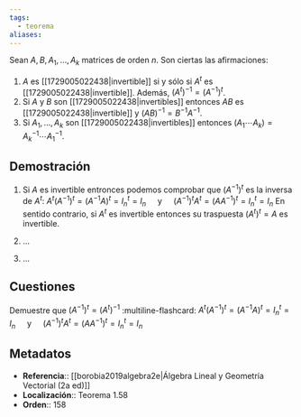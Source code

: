 ```yaml
---
tags:
  - teorema
aliases:
---
```

Sean $A, B, A_1, \dots, A_k$ matrices de orden $n$. Son ciertas las afirmaciones:
1. $A$ es [[1729005022438|invertible]] si y sólo si $A^t$ es [[1729005022438|invertible]]. Además, $(A^t)^{-1} = (A^{-1})^t$.
2. Si $A$ y $B$ son [[1729005022438|invertibles]] entonces $AB$ es [[1729005022438|invertible]] y $(AB)^{-1} = B^{-1}A^{-1}$.
3. Si $A_1, \dots, A_k$ son [[1729005022438|invertibles]] entonces $(A_1 \cdots A_k) = A_k^{-1} \cdots A_1^{-1}$.

## Demostración
1. Si $A$ es invertible entronces podemos comprobar que $(A^{-1})^t$ es la inversa de $A^t$:
    $A^t(A^{-1})^t = (A^{-1}A)^t = I_n^t = I_n\hspace{1em}$ y $\hspace{1em}(A^{-1})^tA^t = (AA^{-1})^t = I_n^t = I_n$
    En sentido contrario, si $A^t$ es invertible entonces su traspuesta $(A^t)^t = A$ es invertible.

2.  ...

3. ...

## Cuestiones

Demuestre que $(A^{-1})^t = (A^t)^{-1}$
:multiline-flashcard:
$A^t(A^{-1})^t = (A^{-1}A)^t = I_n^t = I_n\hspace{1em}$ y $\hspace{1em}(A^{-1})^tA^t = (AA^{-1})^t = I_n^t = I_n$

## Metadatos
- **Referencia**:: [[borobia2019algebra2e|Álgebra Lineal y Geometría Vectorial (2a ed)]]
- **Localización**:: Teorema 1.58
- **Orden**:: 158
